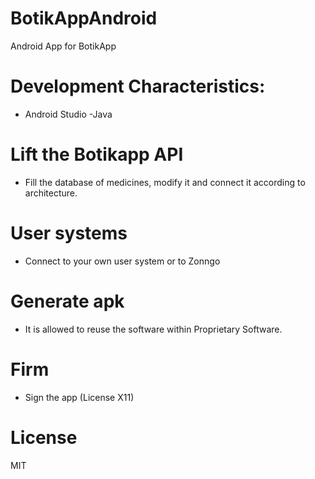 # BotikAppAndroid
Android App for BotikApp

# Development Characteristics:
- Android Studio
-Java

# Lift the Botikapp API
- Fill the database of medicines, modify it and connect it according to architecture.

# User systems
- Connect to your own user system or to Zonngo

# Generate apk 
- It is allowed to reuse the software within Proprietary Software.

# Firm
- Sign the app (License X11)

# License
MIT
